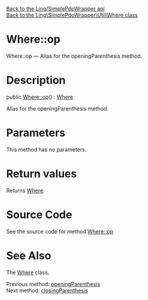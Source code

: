 [Back to the Ling/SimplePdoWrapper api](https://github.com/lingtalfi/SimplePdoWrapper/blob/master/doc/api/Ling/SimplePdoWrapper.md)<br>
[Back to the Ling\SimplePdoWrapper\Util\Where class](https://github.com/lingtalfi/SimplePdoWrapper/blob/master/doc/api/Ling/SimplePdoWrapper/Util/Where.md)


Where::op
================



Where::op — Alias for the openingParenthesis method.




Description
================


public [Where::op](https://github.com/lingtalfi/SimplePdoWrapper/blob/master/doc/api/Ling/SimplePdoWrapper/Util/Where/op.md)() : [Where](https://github.com/lingtalfi/SimplePdoWrapper/blob/master/doc/api/Ling/SimplePdoWrapper/Util/Where.md)




Alias for the openingParenthesis method.




Parameters
================

This method has no parameters.


Return values
================

Returns [Where](https://github.com/lingtalfi/SimplePdoWrapper/blob/master/doc/api/Ling/SimplePdoWrapper/Util/Where.md).








Source Code
===========
See the source code for method [Where::op](https://github.com/lingtalfi/SimplePdoWrapper/blob/master/Util/Where.php#L535-L542)


See Also
================

The [Where](https://github.com/lingtalfi/SimplePdoWrapper/blob/master/doc/api/Ling/SimplePdoWrapper/Util/Where.md) class.

Previous method: [openingParenthesis](https://github.com/lingtalfi/SimplePdoWrapper/blob/master/doc/api/Ling/SimplePdoWrapper/Util/Where/openingParenthesis.md)<br>Next method: [closingParenthesis](https://github.com/lingtalfi/SimplePdoWrapper/blob/master/doc/api/Ling/SimplePdoWrapper/Util/Where/closingParenthesis.md)<br>

